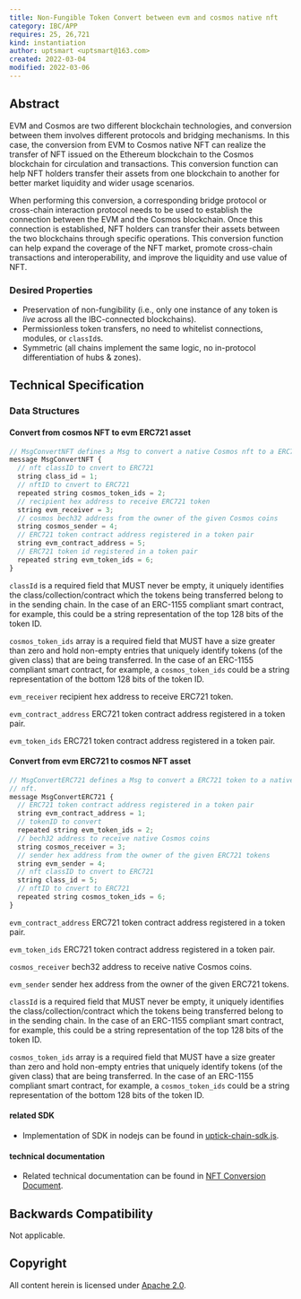 ```yaml
---
title: Non-Fungible Token Convert between evm and cosmos native nft
category: IBC/APP
requires: 25, 26,721
kind: instantiation
author: uptsmart <uptsmart@163.com>
created: 2022-03-04
modified: 2022-03-06
---
```


## Abstract

EVM and Cosmos are two different blockchain technologies, and conversion between them involves different protocols and bridging mechanisms. In this case, the conversion from EVM to Cosmos native NFT can realize the transfer of NFT issued on the Ethereum blockchain to the Cosmos blockchain for circulation and transactions. This conversion function can help NFT holders transfer their assets from one blockchain to another for better market liquidity and wider usage scenarios.

When performing this conversion, a corresponding bridge protocol or cross-chain interaction protocol needs to be used to establish the connection between the EVM and the Cosmos blockchain. Once this connection is established, NFT holders can transfer their assets between the two blockchains through specific operations. This conversion function can help expand the coverage of the NFT market, promote cross-chain transactions and interoperability, and improve the liquidity and use value of NFT.


### Desired Properties

- Preservation of non-fungibility (i.e., only one instance of any token is *live* across all the IBC-connected blockchains).
- Permissionless token transfers, no need to whitelist connections, modules, or `classId`s.
- Symmetric (all chains implement the same logic, no in-protocol differentiation of hubs & zones).

## Technical Specification

### Data Structures

#### Convert from cosmos NFT to evm ERC721 asset

```typescript
// MsgConvertNFT defines a Msg to convert a native Cosmos nft to a ERC721 token
message MsgConvertNFT {
  // nft classID to cnvert to ERC721
  string class_id = 1;
  // nftID to cnvert to ERC721
  repeated string cosmos_token_ids = 2;
  // recipient hex address to receive ERC721 token
  string evm_receiver = 3;
  // cosmos bech32 address from the owner of the given Cosmos coins
  string cosmos_sender = 4;
  // ERC721 token contract address registered in a token pair
  string evm_contract_address = 5;
  // ERC721 token id registered in a token pair
  repeated string evm_token_ids = 6;
}
```
`classId` is a required field that MUST never be empty, it uniquely identifies the class/collection/contract which the tokens being transferred belong to in the sending chain. In the case of an ERC-1155 compliant smart contract, for example, this could be a string representation of the top 128 bits of the token ID.

`cosmos_token_ids` array is a required field that MUST have a size greater than zero and hold non-empty entries that uniquely identify tokens (of the given class) that are being transferred. In the case of an ERC-1155 compliant smart contract, for example, a `cosmos_token_ids` could be a string representation of the bottom 128 bits of the token ID.

`evm_receiver` recipient hex address to receive ERC721 token.

`evm_contract_address` ERC721 token contract address registered in a token pair.

`evm_token_ids` ERC721 token contract address registered in a token pair.


#### Convert from  evm ERC721 to cosmos NFT asset

```typescript
// MsgConvertERC721 defines a Msg to convert a ERC721 token to a native Cosmos
// nft.
message MsgConvertERC721 {
  // ERC721 token contract address registered in a token pair
  string evm_contract_address = 1;
  // tokenID to convert
  repeated string evm_token_ids = 2;
  // bech32 address to receive native Cosmos coins
  string cosmos_receiver = 3;
  // sender hex address from the owner of the given ERC721 tokens
  string evm_sender = 4;
  // nft classID to cnvert to ERC721
  string class_id = 5;
  // nftID to cnvert to ERC721
  repeated string cosmos_token_ids = 6;
}
```
`evm_contract_address` ERC721 token contract address registered in a token pair.

`evm_token_ids` ERC721 token contract address registered in a token pair.

`cosmos_receiver` bech32 address to receive native Cosmos coins.

`evm_sender` sender hex address from the owner of the given ERC721 tokens.

`classId` is a required field that MUST never be empty, it uniquely identifies the class/collection/contract which the tokens being transferred belong to in the sending chain. In the case of an ERC-1155 compliant smart contract, for example, this could be a string representation of the top 128 bits of the token ID.

`cosmos_token_ids` array is a required field that MUST have a size greater than zero and hold non-empty entries that uniquely identify tokens (of the given class) that are being transferred. In the case of an ERC-1155 compliant smart contract, for example, a `cosmos_token_ids` could be a string representation of the bottom 128 bits of the token ID.


#### related SDK
- Implementation of SDK in nodejs can be found in [uptick-chain-sdk.js](https://github.com/UptickNetwork/uptick-chain-sdk.js).


#### technical documentation
- Related technical documentation can be found in [NFT Conversion Document](https://app.gitbook.com/o/uPfC9w7sfZt6S3IXypqI/s/6zlFzpQT9NAx43Tcz0mE/).

## Backwards Compatibility
Not applicable.


## Copyright

All content herein is licensed under [Apache 2.0](https://www.apache.org/licenses/LICENSE-2.0).


